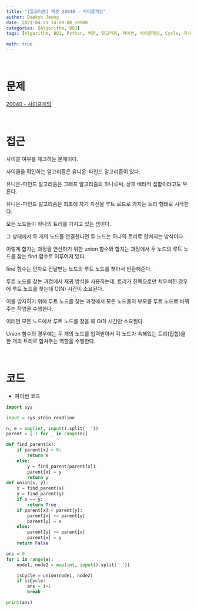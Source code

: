 ```yaml
---
title: "[알고리즘] 백준 20040 - 사이클게임"
author: Daekyo Jeong
date: 2021-04-21 14:00:00 +0900
categories: [Algorithm, BOJ]
tags: [Algorithm, BOJ, Python, 백준, 알고리즘, 파이썬, 사이클게임, Cycle, 유니온 파인드]

math: true
---
```



<br/>

# **문제**

[20040 - 사이클게임](https://www.acmicpc.net/problem/20040)

<br/>

# **접근**

사이클 여부를 체크하는 문제이다.  

사이클을 확인하는 알고리즘은 유니온-파인드 알고리즘이 있다.  

유니온-파인드 알고리즘은 그래프 알고리즘의 하나로써, 상호 배타적 집합이라고도 부른다.  

유니온-파인드 알고리즘은 최초에 자기 자신을 루트 로드로 가지는 트리 형태로 시작한다.  

모든 노드들이 하나의 트리를 가지고 있는 셈이다.  

그 상태에서 두 개의 노드를 연결한다면 두 노드는 하나의 트리로 합쳐지는 방식이다.  

이렇게 합치는 과정을 연산하기 위한 union 함수와 합치는 과정에서 두 노드의 루트 노드를 찾는 find 함수로 이루어져 있다.  

find 함수는 인자로 전달받는 노드의 루트 노드를 찾아서 반환해준다.  

루트 노드를 찾는 과정에서 재귀 방식을 사용하는데, 트리가 한쪽으로만 치우쳐진 경우에 루트 노드를 찾는데 O(N) 시간이 소요된다.  

이를 방지하기 위해 루트 노드를 찾는 과정에서 모든 노드들의 부모를 루트 노드로 바꿔주는 작업을 수행한다.  

이러면 모든 노드에서 루트 노드를 찾을 때 O(1) 시간만 소요된다.  

Union 함수의 경우에는 두 개의 노드를 입력받아서 각 노드가 속해있는 트리(집합)을 한 개의 트리로 합쳐주는 역할을 수행한다.  


<br/>

# **코드**

- 파이썬 코드   

```py
import sys

input = sys.stdin.readline

n, e = map(int, input().split(' '))
parent = [-1 for _ in range(n)]

def find_parent(x):
    if parent[x] < 0:
        return x
    else:
        y = find_parent(parent[x])
        parent[x] = y
        return y
def union(x, y):
    x = find_parent(x)
    y = find_parent(y)
    if x == y:
        return True
    if parent[x] < parent[y]:
        parent[x] += parent[y]
        parent[y] = x
    else:
        parent[y] += parent[x]
        parent[x] = y
    return False

ans = 0    
for i in range(e):
    node1, node2 = map(int, input().split(' '))

    isCycle = union(node1, node2)
    if isCycle:
        ans = i+1
        break

print(ans)        



```

<br/>
